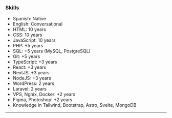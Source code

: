 ### Skills

- Spanish: Native
- English: Conversational
- HTML: 10 years
- CSS: 10 years
- JavaScript: 10 years
- PHP: +5 years
- SQL: +5 years (MySQL, PostgreSQL)
- Git: +5 years
- TypeScript: +3 years
- React: +3 years
- NextJS: +3 years
- NodeJS: +3 years
- WordPress: 2 years
- Laravel: 2 years
- VPS, Ngnix, Docker: +2 years
- Figma, Photoshop: +2 years
- Knowledge in Tailwind, Bootstrap, Astro, Svelte, MongoDB

---
